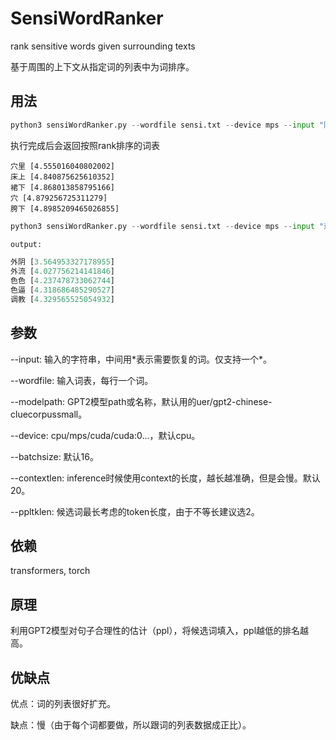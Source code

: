 # SensiWordRanker

rank sensitive words given surrounding texts

基于周围的上下文从指定词的列表中为词排序。

## 用法

```python
python3 sensiWordRanker.py --wordfile sensi.txt --device mps --input "陈风一刻也不想在这地底洞**久呆，领着罗妮，迅速从通道中钻出，随后往明泽城的方向急飞而去。"
```

执行完成后会返回按照rank排序的词表

```
穴里 [4.555016040802002]
床上 [4.840875625610352]
裙下 [4.868013858795166]
穴 [4.879256725311279]
胯下 [4.8985209465026855]
```

```python
python3 sensiWordRanker.py --wordfile sensi.txt --device mps --input "远处深山的轮廓显得格*暗，周边大地上的植被花草渐渐的沉入地面"

output: 

外阴 [3.564953327178955]
外流 [4.027756214141846]
色色 [4.237478733062744]
色逼 [4.318686485290527]
调教 [4.329565525054932]

```

## 参数

--input: 输入的字符串，中间用\*表示需要恢复的词。仅支持一个\*。

--wordfile: 输入词表，每行一个词。

--modelpath: GPT2模型path或名称，默认用的uer/gpt2-chinese-cluecorpussmall。

--device: cpu/mps/cuda/cuda:0...，默认cpu。

--batchsize: 默认16。

--contextlen: inference时候使用context的长度，越长越准确，但是会慢。默认20。

--ppltklen: 候选词最长考虑的token长度，由于不等长建议选2。

## 依赖

transformers, torch

## 原理

利用GPT2模型对句子合理性的估计（ppl），将候选词填入，ppl越低的排名越高。

## 优缺点

优点：词的列表很好扩充。

缺点：慢（由于每个词都要做，所以跟词的列表数据成正比）。

